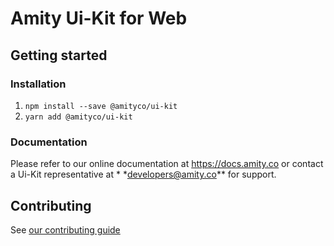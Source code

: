 # Amity Ui-Kit for Web

## Getting started

### Installation

1. `npm install --save @amityco/ui-kit`
2. `yarn add @amityco/ui-kit`

### Documentation

Please refer to our online documentation at https://docs.amity.co or contact a Ui-Kit representative at \* \*developers@amity.co** for support.

## Contributing

See [our contributing guide](https://github.com/EkoCommunications/AmityUiKitWeb/blob/develop/CONTRIBUTING.md)
